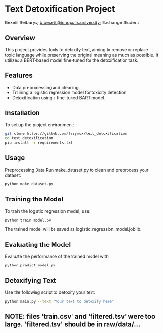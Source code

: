 # Text Detoxification Project

Bexeiit Beibarys;
b.bexeiit@innopolis.university;
Exchange Student

## Overview
This project provides tools to detoxify text, aiming to remove or replace toxic language while preserving the original meaning as much as possible. It utilizes a BERT-based model fine-tuned for the detoxification task.

## Features
- Data preprocessing and cleaning.
- Training a logistic regression model for toxicity detection.
- Detoxification using a fine-tuned BART model.

## Installation
To set up the project environment:

```bash
git clone https://github.com/lazymox/text_detoxification
cd text_detoxification
pip install -r requirements.txt 
```
## Usage
Preprocessing Data
Run make_dataset.py to clean and preprocess your dataset:

```bash
python make_dataset.py
```

## Training the Model
To train the logistic regression model, use:

```bash
python train_model.py
```
The trained model will be saved as logistic_regression_model.joblib.

## Evaluating the Model
Evaluate the performance of the trained model with:

```bash
python predict_model.py
```

## Detoxifying Text
Use the following script to detoxify your text:

```bash
python main.py --text "Your text to detoxify here"
```

## NOTE: files 'train.csv' and 'filtered.tsv' were too large. 'filtered.tsv' should be in raw/data/...



